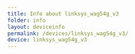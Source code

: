 ```yaml
---
title: Info about linksys_wag54g_v3
folder: info
layout: deviceinfo
permalink: /devices/linksys_wag54g_v3/
device: linksys_wag54g_v3
---
```


